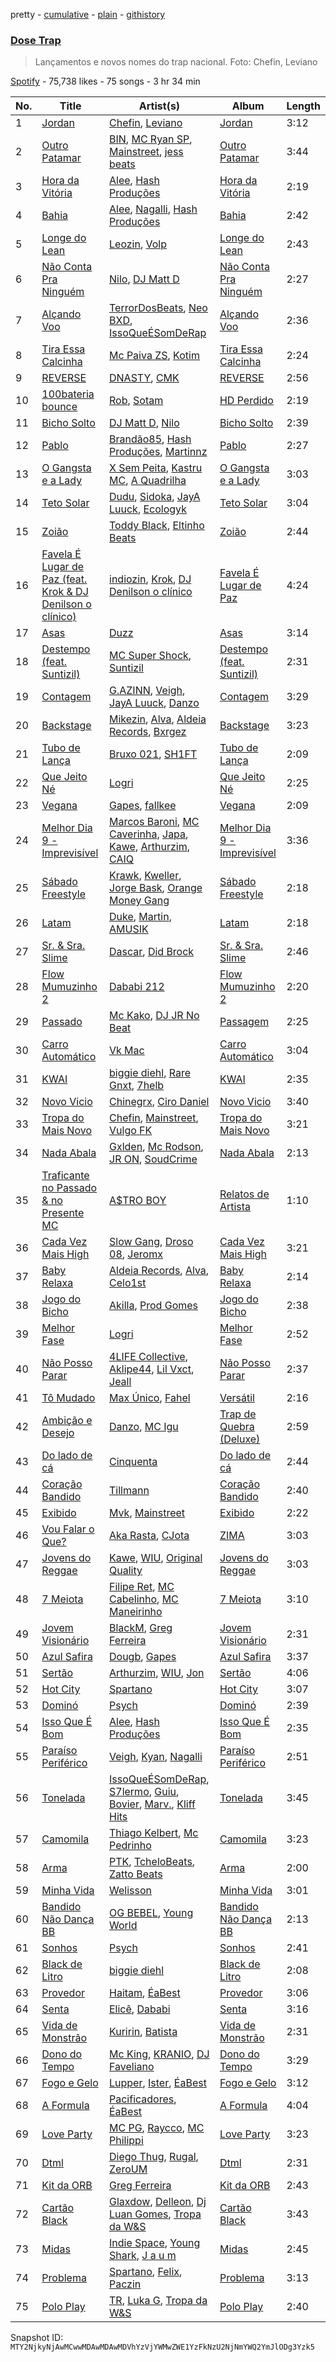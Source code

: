 pretty - [cumulative](/playlists/cumulative/37i9dQZF1DWWlW7KLhEhCZ.md) - [plain](/playlists/plain/37i9dQZF1DWWlW7KLhEhCZ) - [githistory](https://github.githistory.xyz/mackorone/spotify-playlist-archive/blob/main/playlists/plain/37i9dQZF1DWWlW7KLhEhCZ)

### [Dose Trap](https://open.spotify.com/playlist/37i9dQZF1DWWlW7KLhEhCZ)

> Lançamentos e novos nomes do trap nacional\. Foto: Chefin, Leviano

[Spotify](https://open.spotify.com/user/spotify) - 75,738 likes - 75 songs - 3 hr 34 min

| No. | Title | Artist(s) | Album | Length |
|---|---|---|---|---|
| 1 | [Jordan](https://open.spotify.com/track/2PrmOi0KeJrCCcW7FaR2zd) | [Chefin](https://open.spotify.com/artist/68PYmgkbRP1qZnEWOry7sB), [Leviano](https://open.spotify.com/artist/0xEdwBYYjxw6wk179Tq2sJ) | [Jordan](https://open.spotify.com/album/4m2ZmUGnZaX6qxSXufTHRr) | 3:12 |
| 2 | [Outro Patamar](https://open.spotify.com/track/76klxh7fnauuROKC2kDuHG) | [BIN](https://open.spotify.com/artist/1WXbiUMl1AT9Inb619xPUg), [MC Ryan SP](https://open.spotify.com/artist/75i9GaW2MJUgt4BkdUnuUY), [Mainstreet](https://open.spotify.com/artist/25XJqeReVV38w0tR04GGBd), [jess beats](https://open.spotify.com/artist/7uskxjQtkzfiqHCNIIv3gD) | [Outro Patamar](https://open.spotify.com/album/2gt5vOzXJxJIa6MCXss0Wj) | 3:44 |
| 3 | [Hora da Vitória](https://open.spotify.com/track/36CcFomNSxtmyhr27YlfIV) | [Alee](https://open.spotify.com/artist/6rk6Izp6o42fUdE0jRqAP4), [Hash Produções](https://open.spotify.com/artist/4BZ0ACrHCLropCpHJypPvV) | [Hora da Vitória](https://open.spotify.com/album/5Oae3eiFjXcx9FdsRHQ6KK) | 2:19 |
| 4 | [Bahia](https://open.spotify.com/track/5owa9sHRDBAS2cLuV206xy) | [Alee](https://open.spotify.com/artist/6rk6Izp6o42fUdE0jRqAP4), [Nagalli](https://open.spotify.com/artist/6TPJK8tv3AKKSsw0lENTQk), [Hash Produções](https://open.spotify.com/artist/4BZ0ACrHCLropCpHJypPvV) | [Bahia](https://open.spotify.com/album/5Rt4zzyB0s5OK99uAt4mRU) | 2:42 |
| 5 | [Longe do Lean](https://open.spotify.com/track/75qppOzDTnBtj8WhEIct5Q) | [Leozin](https://open.spotify.com/artist/7ALIMskSScecdJr78qvB9V), [Volp](https://open.spotify.com/artist/6fFgNVTo4bxMf2eswaar7Z) | [Longe do Lean](https://open.spotify.com/album/5yDAo1uIXNqQZpHJlffJzU) | 2:43 |
| 6 | [Não Conta Pra Ninguém](https://open.spotify.com/track/1a9KMXtAxy8qDIyht1LQ2z) | [Nilo](https://open.spotify.com/artist/5uD6uRKj2xYxpqx8bscaco), [DJ Matt D](https://open.spotify.com/artist/1rIc4yTieeRq25NA3T8RQ5) | [Não Conta Pra Ninguém](https://open.spotify.com/album/4if7NIE7a736Cu1lQH9VTZ) | 2:27 |
| 7 | [Alçando Voo](https://open.spotify.com/track/2xkkVqTj9Kxh5xFuC4mdwq) | [TerrorDosBeats](https://open.spotify.com/artist/1NzstOcEoL35FZzYhJNtOo), [Neo BXD](https://open.spotify.com/artist/6X3QhlzJhLlevlW8QsxC73), [IssoQueÉSomDeRap](https://open.spotify.com/artist/43DrL9cHm49HEwg85idE2c) | [Alçando Voo](https://open.spotify.com/album/0Rf45bb6kkjceOOvmsxy6K) | 2:36 |
| 8 | [Tira Essa Calcinha](https://open.spotify.com/track/69CmX6WtBZ2VmB2kCXknkY) | [Mc Paiva ZS](https://open.spotify.com/artist/0gHj4MPwwcZ8Zl9CY0hqT5), [Kotim](https://open.spotify.com/artist/210Sy1oGhvPu929TKoSVcN) | [Tira Essa Calcinha](https://open.spotify.com/album/0YJQe5avgJlkUbo3eRIuoG) | 2:24 |
| 9 | [REVERSE](https://open.spotify.com/track/6EVxMejp12otEEADDqwNbs) | [DNASTY](https://open.spotify.com/artist/2wRZGo2e20INyHf8wtVPVn), [CMK](https://open.spotify.com/artist/6QmnOxsr8M6iD5Zqpb2src) | [REVERSE](https://open.spotify.com/album/1YQJnUtRI7utiKvLx8H76m) | 2:56 |
| 10 | [100bateria bounce](https://open.spotify.com/track/6gsnTEvUtJciFD1naVPRil) | [Rob](https://open.spotify.com/artist/2erZl4yKXwwHO92guRhDPw), [Sotam](https://open.spotify.com/artist/0xKbHuoAoxvPu5uGax4d9l) | [HD Perdido](https://open.spotify.com/album/5e9PvevKPssUuXJPUXvSUp) | 2:19 |
| 11 | [Bicho Solto](https://open.spotify.com/track/1hppsF1Yb1WNuMK28Boguc) | [DJ Matt D](https://open.spotify.com/artist/1rIc4yTieeRq25NA3T8RQ5), [Nilo](https://open.spotify.com/artist/5uD6uRKj2xYxpqx8bscaco) | [Bicho Solto](https://open.spotify.com/album/2Wma4pTFGzWmhdvIBAZtQy) | 2:39 |
| 12 | [Pablo](https://open.spotify.com/track/0Zzn6K3cuKPyDMwmiui3c8) | [Brandão85](https://open.spotify.com/artist/2KwQkyJzT9r6Hh56jtfuse), [Hash Produções](https://open.spotify.com/artist/4BZ0ACrHCLropCpHJypPvV), [Martinnz](https://open.spotify.com/artist/0DmKopdHbrBA1OVgTdwqcw) | [Pablo](https://open.spotify.com/album/5pqmf3Li9QYilSYOypcT4f) | 2:27 |
| 13 | [O Gangsta e a Lady](https://open.spotify.com/track/2oCAziI5hxnpMuPTwo4ERL) | [X Sem Peita](https://open.spotify.com/artist/082vDMJAfkNZ3U13mjBYfY), [Kastru MC](https://open.spotify.com/artist/7fIIU1ugIePqtnPvc1kgO9), [A Quadrilha](https://open.spotify.com/artist/0neNJWwLJ11bBi77uKu9MP) | [O Gangsta e a Lady](https://open.spotify.com/album/0necJCsjw4cqRg0Bzqq8ph) | 3:03 |
| 14 | [Teto Solar](https://open.spotify.com/track/0LL0f65AL3cYEopGZYPnuC) | [Dudu](https://open.spotify.com/artist/5Ynf8bbQV9ICbK3vZoPxGF), [Sidoka](https://open.spotify.com/artist/7EyzyrMNgqiK8bMrbkOT9l), [JayA Luuck](https://open.spotify.com/artist/4oxFgud0qa3A1tE6JFpFVp), [Ecologyk](https://open.spotify.com/artist/1mohmQWtxDNZcBGkfxG4eW) | [Teto Solar](https://open.spotify.com/album/6ft3PwbypxEq9WycNgLRGR) | 3:04 |
| 15 | [Zoião](https://open.spotify.com/track/6TXZW8Bc3nbg3qscln2gLx) | [Toddy Black](https://open.spotify.com/artist/4enjpyVRYCc83KoTpRfQiH), [Eltinho Beats](https://open.spotify.com/artist/4bgMNPTMQDzdJYyTiulHyr) | [Zoião](https://open.spotify.com/album/03H1lXrwcT0UvtzwOLABXu) | 2:44 |
| 16 | [Favela É Lugar de Paz \(feat\. Krok & DJ Denilson o clínico\)](https://open.spotify.com/track/3b3EPQlSk0F5A9D0lVKitw) | [indiozin](https://open.spotify.com/artist/5YPdklXkKahm0Ii2GS6zDx), [Krok](https://open.spotify.com/artist/5GcThTffePDaglozhrG89f), [DJ Denilson o clínico](https://open.spotify.com/artist/3AxhmSZxKQruKNmeLqsfQs) | [Favela É Lugar de Paz](https://open.spotify.com/album/1OQhgau04fhhe5R8STp6HD) | 4:24 |
| 17 | [Asas](https://open.spotify.com/track/6AIqtpf4qtVWB2470AGEHs) | [Duzz](https://open.spotify.com/artist/4oPnjkJcLqOim9KJxvIYMz) | [Asas](https://open.spotify.com/album/3Tx5GyvCxfXJJgJ0S4Wd7Z) | 3:14 |
| 18 | [Destempo \(feat\. Suntizil\)](https://open.spotify.com/track/7J9JqTza03PQUABkBzyR9P) | [MC Super Shock](https://open.spotify.com/artist/5WcjBtBcgcCAgjG3cvsMzO), [Suntizil](https://open.spotify.com/artist/09txuY2iahYJLM2LZ94VXI) | [Destempo \(feat\. Suntizil\)](https://open.spotify.com/album/5deb3O9VrHQF6WgAnUY4Mq) | 2:31 |
| 19 | [Contagem](https://open.spotify.com/track/1yGKbakTOI42EMvvWVtqQH) | [G.AZINN](https://open.spotify.com/artist/4yFJeWVY6IZLc5KcYCvtBE), [Veigh](https://open.spotify.com/artist/4YqwRbMLqGHRHLS1w2ZKse), [JayA Luuck](https://open.spotify.com/artist/4oxFgud0qa3A1tE6JFpFVp), [Danzo](https://open.spotify.com/artist/5ZyT4ZJtpQdihQ7MTMTluE) | [Contagem](https://open.spotify.com/album/7qgjjC1i3CcMmLJbseIybA) | 3:29 |
| 20 | [Backstage](https://open.spotify.com/track/007ZkaApfBX6MsI5zJpZ9f) | [Mikezin](https://open.spotify.com/artist/4LnQWC7U1XWXpcgoZN3D3Q), [Alva](https://open.spotify.com/artist/3h5yiq2bi79gyIVwgAWR9n), [Aldeia Records](https://open.spotify.com/artist/5q9yc7RScObCN016xvstXM), [Bxrgez](https://open.spotify.com/artist/1JpJY4VOgwfE5xLtqzOJVD) | [Backstage](https://open.spotify.com/album/1LoJDWr9KwtaHNZAaSyvIA) | 3:23 |
| 21 | [Tubo de Lança](https://open.spotify.com/track/3npXPVCw42oIzh701YkM90) | [Bruxo 021](https://open.spotify.com/artist/3yofl1khzdO4vkH6tyMg0t), [SH1FT](https://open.spotify.com/artist/4Jd5igGCAn61KCtrznCuCD) | [Tubo de Lança](https://open.spotify.com/album/3nP5nxztp0Pye1NzVcWA94) | 2:09 |
| 22 | [Que Jeito Né](https://open.spotify.com/track/7ojFriFoVgUwEXqykF4nFa) | [Logri](https://open.spotify.com/artist/1pDdBrq22wMmvTvms7RVEX) | [Que Jeito Né](https://open.spotify.com/album/2BtLNZVLZhdRcJI4DRrWEl) | 2:25 |
| 23 | [Vegana](https://open.spotify.com/track/6YS19fKy5mftHeuFO4ELlI) | [Gapes](https://open.spotify.com/artist/3ADff4whbAS71o4L1B3vYu), [fallkee](https://open.spotify.com/artist/6Hchz4vXMjAxlkpjiwQC4o) | [Vegana](https://open.spotify.com/album/4DVj1I8zXfFpSG7yeuKuCB) | 2:09 |
| 24 | [Melhor Dia 9 \- Imprevisível](https://open.spotify.com/track/7hx1k6RDaibeSPPVYHnOai) | [Marcos Baroni](https://open.spotify.com/artist/65gA1Fzv5EBpFqOezGLupY), [MC Caverinha](https://open.spotify.com/artist/7tojcuXcZ7eBlQjbAc65Ee), [Japa](https://open.spotify.com/artist/3455RNeKZ9giouA4pde2qA), [Kawe](https://open.spotify.com/artist/1TYJOhNSxMOODWiDVhuyZb), [Arthurzim](https://open.spotify.com/artist/60chcKrdgEA7TZbi4fWVri), [CAIQ](https://open.spotify.com/artist/1KWpZUdDFZt8GXdU5Uza3z) | [Melhor Dia 9 \- Imprevisível](https://open.spotify.com/album/308uSWisVb98sne2qdrWo5) | 3:36 |
| 25 | [Sábado Freestyle](https://open.spotify.com/track/5Uiq0ckUNrjOCzZ2p6MtOx) | [Krawk](https://open.spotify.com/artist/7a99I3BHPvsv4aBVNqb4g4), [Kweller](https://open.spotify.com/artist/4W4NkfM4A1sX2S2bfYlV07), [Jorge Bask](https://open.spotify.com/artist/5tqwly8nT5UgSI4HHIAPxy), [Orange Money Gang](https://open.spotify.com/artist/7tUDcOWnGnKjNfTVQus7HQ) | [Sábado Freestyle](https://open.spotify.com/album/3s2y1f3OUiGYejtDToklJu) | 2:18 |
| 26 | [Latam](https://open.spotify.com/track/1KPbtkm8RfXBBA8oZg0mzf) | [Duke](https://open.spotify.com/artist/3ymvstp6svGltgIiqcQ3XH), [Martin](https://open.spotify.com/artist/72YwnRQOnQKDuPBLvaU8Uo), [AMUSIK](https://open.spotify.com/artist/48r1nXoaPXPSx1LoM0Rnzl) | [Latam](https://open.spotify.com/album/6Zb0tUNPUiznDHvaV6Xx7o) | 2:18 |
| 27 | [Sr\. & Sra\. Slime](https://open.spotify.com/track/6TdcvFVcx7rLgd3veKV777) | [Dascar](https://open.spotify.com/artist/4xMLWhVR0oGEfR4jh6Bni6), [Did Brock](https://open.spotify.com/artist/5ASe9YmAl9N92Wz048P558) | [Sr\. & Sra\. Slime](https://open.spotify.com/album/18L8Hk19g6yKL6RwiJmlW8) | 2:46 |
| 28 | [Flow Mumuzinho 2](https://open.spotify.com/track/7CpsVQWdcpKLo6IMRCBJRv) | [Dababi 212](https://open.spotify.com/artist/1BvG6DgsQB8Om5T7OUzo5L) | [Flow Mumuzinho 2](https://open.spotify.com/album/7tSlvPJpPSgL5pcG1QZm4T) | 2:20 |
| 29 | [Passado](https://open.spotify.com/track/35yTzGZiPJA3CallyJy1Ek) | [Mc Kako](https://open.spotify.com/artist/5InVWl8IZB8zFAoNa5roKm), [DJ JR No Beat](https://open.spotify.com/artist/7eFJ773gGquYX3tKYa6ZUb) | [Passagem](https://open.spotify.com/album/3B6EVijO887Zc17CBTvXBS) | 2:25 |
| 30 | [Carro Automático](https://open.spotify.com/track/6r9YvfFlg3exxuqYhIeyEv) | [Vk Mac](https://open.spotify.com/artist/62T0up856eHZQ8BE6V6fJs) | [Carro Automático](https://open.spotify.com/album/0LMe1TRcRPwnE7NaSVx3AB) | 3:04 |
| 31 | [KWAI](https://open.spotify.com/track/1viAKoZWtR31lKe0fqMNQP) | [biggie diehl](https://open.spotify.com/artist/4EEMmF8KqAKox5uogK8uhy), [Rare Gnxt](https://open.spotify.com/artist/4tgnPZ24Ycd88zOfdGTLVR), [7helb](https://open.spotify.com/artist/0GojhFp62lXjZGTtGtgfqi) | [KWAI](https://open.spotify.com/album/1a0Sv7HsnYjSbjnSEKiKut) | 2:35 |
| 32 | [Novo Vicio](https://open.spotify.com/track/0kUlndDjHVBZqdV3Yok1BA) | [Chinegrx](https://open.spotify.com/artist/7muINs5szM4GmeutBgu3ec), [Ciro Daniel](https://open.spotify.com/artist/3Rso0khSv7X2ENbc0OsjxJ) | [Novo Vicio](https://open.spotify.com/album/12hmshpeDjNRd7DC4Gw49K) | 3:40 |
| 33 | [Tropa do Mais Novo](https://open.spotify.com/track/1Afqu53uuGNHKXyCfNIqhW) | [Chefin](https://open.spotify.com/artist/68PYmgkbRP1qZnEWOry7sB), [Mainstreet](https://open.spotify.com/artist/25XJqeReVV38w0tR04GGBd), [Vulgo FK](https://open.spotify.com/artist/27azwwkxutWL1BWMkgNIh0) | [Tropa do Mais Novo](https://open.spotify.com/album/1HDwGbuDmbuu8WJG81cCMV) | 3:21 |
| 34 | [Nada Abala](https://open.spotify.com/track/3XrdhuSL2LTZDTdLnSuBoQ) | [Gxlden](https://open.spotify.com/artist/7B8bcVe9PQZSS633ZQa9qo), [Mc Rodson](https://open.spotify.com/artist/1dMvEh0mf2B6t4LvnzyXp4), [JR ON](https://open.spotify.com/artist/6Z49It3vdzrqiSuu9dxeVA), [SoudCrime](https://open.spotify.com/artist/0Huu7Wxkay3mCaoMuVkRNg) | [Nada Abala](https://open.spotify.com/album/67vR4b6y6IIyshR3cO1a4W) | 2:13 |
| 35 | [Traficante no Passado & no Presente MC](https://open.spotify.com/track/7H7KVuFnOVHX8H1r8hTCJo) | [A$TRO BOY](https://open.spotify.com/artist/7fuqRvWuhmmFzqNPqZdZwE) | [Relatos de Artista](https://open.spotify.com/album/3bgJxxcUQagkFKffyZCV18) | 1:10 |
| 36 | [Cada Vez Mais High](https://open.spotify.com/track/0eYNaqwlF2QfhKNTgvTsz7) | [Slow Gang](https://open.spotify.com/artist/7yeB6oM65lMbOBhPsu5fzq), [Droso 08](https://open.spotify.com/artist/6ldzMYF94YeCpiQuRFyJpw), [Jeromx](https://open.spotify.com/artist/1JsO6jl39B2T5atgizV44y) | [Cada Vez Mais High](https://open.spotify.com/album/7FCHFePNCMgNYNL4XjiLL5) | 3:21 |
| 37 | [Baby Relaxa](https://open.spotify.com/track/43K8X9OYiBaNxUCjJqRV5f) | [Aldeia Records](https://open.spotify.com/artist/5q9yc7RScObCN016xvstXM), [Alva](https://open.spotify.com/artist/3h5yiq2bi79gyIVwgAWR9n), [Celo1st](https://open.spotify.com/artist/6RC5tRbakJ46EExHuPmxzK) | [Baby Relaxa](https://open.spotify.com/album/2zQqczX6X7EwN6CEOeX9TX) | 2:14 |
| 38 | [Jogo do Bicho](https://open.spotify.com/track/4EfCQcyOykgNJxAf1g1K2H) | [Akilla](https://open.spotify.com/artist/4AlpcXJqYvX4ovs4zEb2UB), [Prod Gomes](https://open.spotify.com/artist/2OykwFvrdokATKdUQPGAFA) | [Jogo do Bicho](https://open.spotify.com/album/1SowDroZuixt9Yt6k9HPGT) | 2:38 |
| 39 | [Melhor Fase](https://open.spotify.com/track/4FLua0K5SYxcimOi7Py6uf) | [Logri](https://open.spotify.com/artist/1pDdBrq22wMmvTvms7RVEX) | [Melhor Fase](https://open.spotify.com/album/6L0HxGxT6cjhMm0S5QV1d7) | 2:52 |
| 40 | [Não Posso Parar](https://open.spotify.com/track/0obtACkhdIBCOuIVT87mwZ) | [4LIFE Collective](https://open.spotify.com/artist/5b0GvhvDm06xgOF2AuOyVn), [Aklipe44](https://open.spotify.com/artist/3Sdc0xD6vTtMz4j6z5tFtz), [Lil Vxct](https://open.spotify.com/artist/4liBXo1Tt4Zzx7sToYROEZ), [Jeall](https://open.spotify.com/artist/4dL3Sc02sRexL3jylcoGNt) | [Não Posso Parar](https://open.spotify.com/album/2wHwlCUJ3AOtfxMBqWr0PM) | 2:37 |
| 41 | [Tô Mudado](https://open.spotify.com/track/2rM4PoRWLhbqRaPnqvi9i3) | [Max Único](https://open.spotify.com/artist/3BBE6ygahYvS36yLUe6Lhh), [Fahel](https://open.spotify.com/artist/6eBQDBWq5rlP76s4TpOHCC) | [Versátil](https://open.spotify.com/album/74KJcP4LVjg2E3X8yoFX6o) | 2:16 |
| 42 | [Ambição e Desejo](https://open.spotify.com/track/6RAJXjuBuK2SvSmVRPuoG5) | [Danzo](https://open.spotify.com/artist/5ZyT4ZJtpQdihQ7MTMTluE), [MC Igu](https://open.spotify.com/artist/5K854sjdzabwOy9KltU3Po) | [Trap de Quebra \(Deluxe\)](https://open.spotify.com/album/19fuY6ljpmJaymifBNFqDf) | 2:59 |
| 43 | [Do lado de cá](https://open.spotify.com/track/41ngGfqMD5R6NydSjUP1Y7) | [Cinquenta](https://open.spotify.com/artist/1yR2jw1EdzSx6I2SCIWoSb) | [Do lado de cá](https://open.spotify.com/album/7EZ6B5vctZQur5cA6cEdrb) | 2:44 |
| 44 | [Coração Bandido](https://open.spotify.com/track/5yEBUQCGq72w9EUsOyQQhM) | [Tillmann](https://open.spotify.com/artist/4ozkb2MvrszWeLI6moQi8h) | [Coração Bandido](https://open.spotify.com/album/5ae4HOcsJcRvW5vh47Xb04) | 2:40 |
| 45 | [Exibido](https://open.spotify.com/track/4Exjs0i5CFfKpIegAqcYOg) | [Mvk](https://open.spotify.com/artist/78TUxGXS6Jpos6nj2oEqSP), [Mainstreet](https://open.spotify.com/artist/25XJqeReVV38w0tR04GGBd) | [Exibido](https://open.spotify.com/album/0tK8meVFOCcUPOOyFfueJs) | 2:22 |
| 46 | [Vou Falar o Que?](https://open.spotify.com/track/532c5QACGW10DFZWyNaMKL) | [Aka Rasta](https://open.spotify.com/artist/1beK7BpUs2hTagfzLUb1HB), [CJota](https://open.spotify.com/artist/5qvphJwi72TG198xn5VVYH) | [ZIMA](https://open.spotify.com/album/2jTUSGIQ6bUClribNqzoTf) | 3:03 |
| 47 | [Jovens do Reggae](https://open.spotify.com/track/3HdEOUNuFuoWj06rXpQQ4o) | [Kawe](https://open.spotify.com/artist/1TYJOhNSxMOODWiDVhuyZb), [WIU](https://open.spotify.com/artist/3MrDVzg7ZXaYMyQmbDInr7), [Original Quality](https://open.spotify.com/artist/5ZTnWo7IY6rdIxm6aTSR84) | [Jovens do Reggae](https://open.spotify.com/album/1GJLb6DW0nVTH9rcaCzKgp) | 3:03 |
| 48 | [7 Meiota](https://open.spotify.com/track/7GlKZPZ02XIhVCSwHboMTb) | [Filipe Ret](https://open.spotify.com/artist/7gJN8W0589FisSYJS17K54), [MC Cabelinho](https://open.spotify.com/artist/1WQBwwssN6r8DSjUlkyUGW), [MC Maneirinho](https://open.spotify.com/artist/3M8aD9XWxfel3jZakRbibZ) | [7 Meiota](https://open.spotify.com/album/48aImzLYN7EO5RTsJSKXjW) | 3:10 |
| 49 | [Jovem Visionário](https://open.spotify.com/track/1oSAAHputyZiGC01UlDiGa) | [BlackM](https://open.spotify.com/artist/5EuR4RmPcrxFPlwCMmUS7m), [Greg Ferreira](https://open.spotify.com/artist/2e8RAcYXYt5IStoaaQWcG8) | [Jovem Visionário](https://open.spotify.com/album/6DL2HxoV0WETGZmMP1ExJa) | 2:31 |
| 50 | [Azul Safira](https://open.spotify.com/track/13D8P8ovULx5iJC4CBGyYN) | [Dougb](https://open.spotify.com/artist/74FaA4BR2SefBgRTPa8jJh), [Gapes](https://open.spotify.com/artist/3ADff4whbAS71o4L1B3vYu) | [Azul Safira](https://open.spotify.com/album/3haSIOmT5ojGfjoJADEoiH) | 3:37 |
| 51 | [Sertão](https://open.spotify.com/track/2mB2qZpLCkvNSrZDLKIf78) | [Arthurzim](https://open.spotify.com/artist/60chcKrdgEA7TZbi4fWVri), [WIU](https://open.spotify.com/artist/3MrDVzg7ZXaYMyQmbDInr7), [Jon](https://open.spotify.com/artist/6wbfgVgq74I6BveSPkyC2t) | [Sertão](https://open.spotify.com/album/5Fu3sGyXSd1ryjLoKgX5aD) | 4:06 |
| 52 | [Hot City](https://open.spotify.com/track/51F79RkXKKxyXxn0WdcpSL) | [Spartano](https://open.spotify.com/artist/5VkAxeOIPrz93DkfyhdHDL) | [Hot City](https://open.spotify.com/album/285dyplMmdf18fGjnRQZak) | 3:07 |
| 53 | [Dominó](https://open.spotify.com/track/7cYAE74uGy0ggBLilqvjxn) | [Psych](https://open.spotify.com/artist/56cqVCO3vabMghliZvW9S1) | [Dominó](https://open.spotify.com/album/1iDKJPSsQbElS3M1jY8hMR) | 2:39 |
| 54 | [Isso Que É Bom](https://open.spotify.com/track/2LUj933qs4IEFzSLLS9aJS) | [Alee](https://open.spotify.com/artist/6rk6Izp6o42fUdE0jRqAP4), [Hash Produções](https://open.spotify.com/artist/4BZ0ACrHCLropCpHJypPvV) | [Isso Que É Bom](https://open.spotify.com/album/5FtV4axHZhRLHjT33tpaMk) | 2:35 |
| 55 | [Paraíso Periférico](https://open.spotify.com/track/0piW8h3hjHkKfEJu6LzU7j) | [Veigh](https://open.spotify.com/artist/4YqwRbMLqGHRHLS1w2ZKse), [Kyan](https://open.spotify.com/artist/05qCf6M7E7AxizHVmrcPqh), [Nagalli](https://open.spotify.com/artist/6TPJK8tv3AKKSsw0lENTQk) | [Paraíso Periférico](https://open.spotify.com/album/1TQdoLB4Ys0i4qCw693kZR) | 2:51 |
| 56 | [Tonelada](https://open.spotify.com/track/3L6ubXrVpnxHLyhL8smMkX) | [IssoQueÉSomDeRap](https://open.spotify.com/artist/43DrL9cHm49HEwg85idE2c), [S7lermo](https://open.spotify.com/artist/5yu0eLdIxLm3LvTxqewqhm), [Guiu](https://open.spotify.com/artist/4Ll7ZvCVTwveULVP2Ze0px), [Bovier](https://open.spotify.com/artist/2wUJ1qq1GJ6V9jUeeINIyQ), [Marv.](https://open.spotify.com/artist/2ILWVafy9bA3EsuKqmUZOi), [Kliff Hits](https://open.spotify.com/artist/6gn6AnKY4Tln44F07ejudP) | [Tonelada](https://open.spotify.com/album/0oRDhjSaFLpeATZlQ4Upyq) | 3:45 |
| 57 | [Camomila](https://open.spotify.com/track/5GA2k3zSZ8QcpA7U5mKefj) | [Thiago Kelbert](https://open.spotify.com/artist/22kCWlXVaiBMYozPgHQhZM), [Mc Pedrinho](https://open.spotify.com/artist/1etNnR2SdlelBQAICa2Q5m) | [Camomila](https://open.spotify.com/album/46ZFMknkTMreOd2ErKTo0W) | 3:23 |
| 58 | [Arma](https://open.spotify.com/track/1W3FEHXi4bEfObCMX9iZXR) | [PTK](https://open.spotify.com/artist/4M7XfX7J0sw520nrZXkbpL), [TcheloBeats](https://open.spotify.com/artist/1jsSoxl3CZZjIEplGDBd3B), [Zatto Beats](https://open.spotify.com/artist/0MT2T9gXHmh3eq2QzJgqhH) | [Arma](https://open.spotify.com/album/2vjMUGuObrne4W1l1xZ94d) | 2:00 |
| 59 | [Minha Vida](https://open.spotify.com/track/2NIwJ0BXryqFfArHKCPiV1) | [Welisson](https://open.spotify.com/artist/0a7FE3vf12P5MRkp6eYwBQ) | [Minha Vida](https://open.spotify.com/album/6vituzkW1HmE4WTv8nqCpN) | 3:01 |
| 60 | [Bandido Não Dança BB](https://open.spotify.com/track/2YRPuiScVNaKAyNRu03ste) | [OG BEBEL](https://open.spotify.com/artist/00DTlsaKlzH3JrAjgU61Ha), [Young World](https://open.spotify.com/artist/3xryEc7ue6lV1kr3dp5PXY) | [Bandido Não Dança BB](https://open.spotify.com/album/4BHeptNqGFzDkXnwDHU1LC) | 2:13 |
| 61 | [Sonhos](https://open.spotify.com/track/7hFAchNP8a1AwrLsPqqVvf) | [Psych](https://open.spotify.com/artist/56cqVCO3vabMghliZvW9S1) | [Sonhos](https://open.spotify.com/album/75qLs9R0LxTeCYn0onmOgl) | 2:41 |
| 62 | [Black de Litro](https://open.spotify.com/track/6kDhl1A22zVNvW9AQAmGu4) | [biggie diehl](https://open.spotify.com/artist/4EEMmF8KqAKox5uogK8uhy) | [Black de Litro](https://open.spotify.com/album/7z7Ubw7DnNvnh4FngrXup4) | 2:08 |
| 63 | [Provedor](https://open.spotify.com/track/1u7TK9k79vBRkfoYY4D7FN) | [Haitam](https://open.spotify.com/artist/3J0t4JNgTyjwqRaXo5pNlW), [ÉaBest](https://open.spotify.com/artist/7skt0YXuBGQZr4LGkyTShp) | [Provedor](https://open.spotify.com/album/0als1yPY1TlyEVRqTxQ2Er) | 3:06 |
| 64 | [Senta](https://open.spotify.com/track/7iIPFHWNQsPiefonUwoI3k) | [Elicê](https://open.spotify.com/artist/7IWi4NOiLz0JJ0qJhCYLN0), [Dababi](https://open.spotify.com/artist/54UvxZkNZlwt4Gm8JYMg0b) | [Senta](https://open.spotify.com/album/5AYk5IV25N14Qj4FUvxuYu) | 3:16 |
| 65 | [Vida de Monstrão](https://open.spotify.com/track/2RsjzV7yDdEsDSLoa1QZIP) | [Kuririn](https://open.spotify.com/artist/6R85n4akSmUKlnYZ2QnzmC), [Batista](https://open.spotify.com/artist/5P7LznAMG6vFpraIIoE3qp) | [Vida de Monstrão](https://open.spotify.com/album/26BZ117xBz1JYcK6q1HXLy) | 2:31 |
| 66 | [Dono do Tempo](https://open.spotify.com/track/1XEy922wlmhiOW1TQoW3BZ) | [Mc King](https://open.spotify.com/artist/1g2Y9BdMQmy2dp5oLbInjz), [KRANIO](https://open.spotify.com/artist/6J1S0t1vRR7f6wcTWh4Qql), [DJ Faveliano](https://open.spotify.com/artist/53SS1Ab7P1dG97hT8jwAKQ) | [Dono do Tempo](https://open.spotify.com/album/0t34IJmpRmUsiSbBwpTNg1) | 3:29 |
| 67 | [Fogo e Gelo](https://open.spotify.com/track/2je52ZKqo7N9aPKcsA51Hk) | [Lupper](https://open.spotify.com/artist/6xa7IcwSnl1KJSj4i7Om4Q), [Ister](https://open.spotify.com/artist/2jRQbOLfk3aOCfmWpplxNe), [ÉaBest](https://open.spotify.com/artist/7skt0YXuBGQZr4LGkyTShp) | [Fogo e Gelo](https://open.spotify.com/album/4Zx1rP91mQzZOGf3dQ5wtB) | 3:12 |
| 68 | [A Formula](https://open.spotify.com/track/3wsrYwkv6MkBS1tkntQCXV) | [Pacificadores](https://open.spotify.com/artist/2uwIwpXUSnFLDvw6tfiX43), [ÉaBest](https://open.spotify.com/artist/7skt0YXuBGQZr4LGkyTShp) | [A Formula](https://open.spotify.com/album/098pksTeqAzmPyDsG7mCmn) | 4:04 |
| 69 | [Love Party](https://open.spotify.com/track/76GSnZgg2YEYzBfpF9lEAw) | [MC PG](https://open.spotify.com/artist/2vl278iLkl20FIEnTRDQm8), [Raycco](https://open.spotify.com/artist/4EiUouIqWkYsbRy641SgAJ), [MC Philippi](https://open.spotify.com/artist/5LHHGHsyMO0L2AiwRRVbDL) | [Love Party](https://open.spotify.com/album/0zFu9HlCCbT88wfR4RV6aX) | 3:23 |
| 70 | [Dtml](https://open.spotify.com/track/5OLrCfwG3L1Xq24FDvIyUV) | [Diego Thug](https://open.spotify.com/artist/4XJyjyOJnsvtZEi5isgKSw), [Rugal](https://open.spotify.com/artist/2rI145bvCczreyC9mvk9hy), [ZeroUM](https://open.spotify.com/artist/6iMqvz6RouFq1o4IHJ7HVy) | [Dtml](https://open.spotify.com/album/2cIDEiDekBHyduSkY1UBVX) | 2:31 |
| 71 | [Kit da ORB](https://open.spotify.com/track/2qM4CuUfQv1sIKmklUPBMR) | [Greg Ferreira](https://open.spotify.com/artist/2e8RAcYXYt5IStoaaQWcG8) | [Kit da ORB](https://open.spotify.com/album/7yppu7EzK4KAoMiGtaMFHc) | 2:43 |
| 72 | [Cartão Black](https://open.spotify.com/track/3Y6Xp7qXQdCbJHeJYjRbES) | [Glaxdow](https://open.spotify.com/artist/3B9B025GMpqnlHUzkH06Z2), [Delleon](https://open.spotify.com/artist/5qfEsHuNWVkGs5diuRf5OK), [Dj Luan Gomes](https://open.spotify.com/artist/34kJWuUS4hNN1MkqiIG0dS), [Tropa da W&S](https://open.spotify.com/artist/1APqNiQUA2XpwLEbywSWmZ) | [Cartão Black](https://open.spotify.com/album/1MOUavIlCKIz9VBSpIzoGO) | 3:43 |
| 73 | [Midas](https://open.spotify.com/track/0Z9GyLkufsC07ut3oYoYzQ) | [Indie Space](https://open.spotify.com/artist/0W1Rb8JlinMAExLtluwWxr), [Young Shark](https://open.spotify.com/artist/2hSVx8KJaq0tt3P2eiYT8D), [J a u m](https://open.spotify.com/artist/1IyuVaJ5TMJ9GYJBYVu5Di) | [Midas](https://open.spotify.com/album/4NCVk7TXkHFnkRfk20bQ0U) | 2:45 |
| 74 | [Problema](https://open.spotify.com/track/0rOQ7wCFfXNwyWYqbtKKjb) | [Spartano](https://open.spotify.com/artist/5VkAxeOIPrz93DkfyhdHDL), [Felix](https://open.spotify.com/artist/3IC1ZhSDm04wMcWwl8bh06), [Paczin](https://open.spotify.com/artist/5jTwmL3W9w5DWeTUhSL4kS) | [Problema](https://open.spotify.com/album/3Frf8JZ3cinrSMaScM9e1e) | 3:13 |
| 75 | [Polo Play](https://open.spotify.com/track/6xgxly2TQ501NjZcrCshBD) | [TR](https://open.spotify.com/artist/2CotyFTVKWR1jJLPTrrjdu), [Luka G](https://open.spotify.com/artist/7C8aOOowROEiSZ9YfhFAg9), [Tropa da W&S](https://open.spotify.com/artist/1APqNiQUA2XpwLEbywSWmZ) | [Polo Play](https://open.spotify.com/album/5FzodxlzOeoOapYbqYJz8J) | 2:40 |

Snapshot ID: `MTY2NjkyNjAwMCwwMDAwMDAwMDVhYzVjYWMwZWE1YzFkNzU2NjNmYWQ2YmJlODg3Yzk5`
